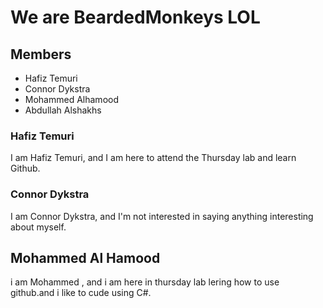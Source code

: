 # We are BeardedMonkeys LOL

## Members
- Hafiz Temuri
- Connor Dykstra
- Mohammed Alhamood
- Abdullah Alshakhs

### Hafiz Temuri
I am Hafiz Temuri, and I am here to attend the Thursday lab and learn Github.

### Connor Dykstra
I am Connor Dykstra, and I'm not interested in saying anything interesting about myself.

## Mohammed Al Hamood
i am Mohammed , and i am here in thursday lab lering how to use github.and i like to cude using C#.
